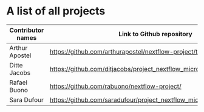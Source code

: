 # A list of all projects

| Contributor names | Link to Github repository |
| ----------------- | ------------------------- |
|  Arthur Apostel                 |  https://github.com/arthurapostel/nextflow-project/tree/master     |
|  Ditte Jacobs     | https://github.com/ditjacobs/project_nextflow_microcredential/tree/main# |
|  Rafael Buono                 |  https://github.com/rabuono/nextflow-project/                         |
|  Sara Dufour                 |  https://github.com/saradufour/project_nextflow_microCredential                         |
